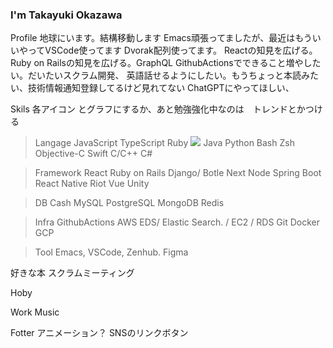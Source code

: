 ### I'm Takayuki Okazawa

Profile
地球にいます。結構移動します
Emacs頑張ってましたが、最近はもういいやってVSCode使ってます
Dvorak配列使ってます。
Reactの知見を広げる。Ruby on Railsの知見を広げる。GraphQL
GithubActionsでできること増やしたい。だいたいスクラム開発、
英語話せるようにしたい。もうちょっと本読みたい、技術情報通知登録してるけど見れてない
ChatGPTにやってほしい、

Skils
各アイコン とグラフにするか、あと勉強強化中なのは　トレンドとかつける
>Langage
JavaScript
TypeScript
Ruby
![](https://www.iconfinder.com/icons/3069735/circle_programming_rails_round_icon_ruby_ruby_rails_icon)
Java
Python
Bash
Zsh
Objective-C
Swift
C/C++
C#

>Framework
React
Ruby on Rails
Django/ Botle
Next
Node
Spring Boot
React Native
Riot
Vue
Unity

>DB Cash
MySQL
PostgreSQL
MongoDB
Redis

>Infra
GithubActions
AWS        EDS/ Elastic Search. / EC2 / RDS
Git
Docker
GCP

>Tool
Emacs, VSCode, Zenhub. Figma

好きな本
スクラムミーティング

Hoby

Work Music

Fotter
アニメーション？
SNSのリンクボタン
